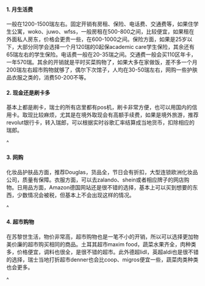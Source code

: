 #### **1. 月生活费**

一般在1200-1500瑞左右。固定开销有房租、保险、电话费、交通费等，如果住学生公寓，woko、juwo、wfss，一般房租在500-800之间，比较便宜，如果租在外面私人房东，价格会更贵一些，在600-1000之间。保险方面，如果是25岁以下，大部分同学会选择一个月120瑞的0起保academic care学生保险，其余还有65瑞左右的学生保险。电话费一般在20-35瑞之间。交通费一般会买110区年卡，一年570瑞。其余的开销就是平时买菜购物了，如果大多在家做饭，差不多一个月200瑞左右超市购物就够了，偶尔下次馆子，人均在30-50瑞左右，网购一些护肤品衣服之类的，消费50-200不等。

#### &#xA;**2. 现金还是刷卡多**

基本上都是刷卡，瑞士的所有店里都有pos机，刷卡非常方便，也可以用国内的信用卡。取现比较麻烦，尤其是在境外取现会有高额手续费，如果是境外旅游，推荐revolut银行卡，转入瑞郎，可以根据实时谷歌汇率结算成当地货币，扣除相应的瑞郎。

^

#### **3. 网购**

化妆品护肤品方面，推荐Douglas，货品全，节日会有折扣，大型连锁欧洲化妆品公司，质量有保障。衣服方面，可以去zalando、shein或者相应牌子的网店购物。日用品方面，Amazon德国网站还是很不错的选择，基本上可以买到想要的东西，少数情况会被税，但基本上不会出现这样的情况。

^

#### **4. 超市购物**

在苏黎世生活，物价非常高，超市购物也是一笔不小的开销，所以可以选择更加物美价廉的超市购买相同的商品。土耳其超市maxim food，蔬菜水果齐全，肉种类多，价格便宜，调料也很全，是很不错的超市。此外德超lidl，英超aldi也是很不错的选择，瑞士当地打折超市denner也会比coop、migros便宜一些，蔬菜肉类种类也会更多。

^
